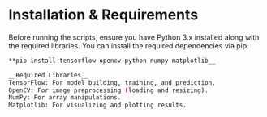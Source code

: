 # Installation & Requirements

Before running the scripts, ensure you have Python 3.x installed along with the required libraries. You can install the required dependencies via pip:
```bash
**pip install tensorflow opencv-python numpy matplotlib__

__Required Libraries__
TensorFlow: For model building, training, and prediction.
OpenCV: For image preprocessing (loading and resizing).
NumPy: For array manipulations.
Matplotlib: For visualizing and plotting results.
